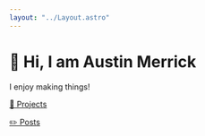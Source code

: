 ```yaml
---
layout: "../Layout.astro"
---
```


# 👋 Hi, I am Austin Merrick

I enjoy making things!

[💾 Projects](/projects)

[✏️ Posts](/posts)
